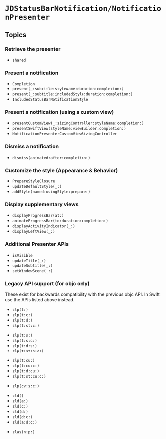 # ``JDStatusBarNotification/NotificationPresenter``

## Topics

### Retrieve the presenter

- ``shared``

### Present a notification

- ``Completion``
- ``present(_:subtitle:styleName:duration:completion:)``
- ``present(_:subtitle:includedStyle:duration:completion:)``
- ``IncludedStatusBarNotificationStyle``

### Present a notification (using a custom view)

- ``presentCustomView(_:sizingController:styleName:completion:)``
- ``presentSwiftView(styleName:viewBuilder:completion:)``
- ``NotificationPresenterCustomViewSizingController``

### Dismiss a notification

- ``dismiss(animated:after:completion:)``

### Customize the style (Appearance & Behavior)

- ``PrepareStyleClosure``
- ``updateDefaultStyle(_:)``
- ``addStyle(named:usingStyle:prepare:)``

### Display supplementary views

- ``displayProgressBar(at:)``
- ``animateProgressBar(to:duration:completion:)``
- ``displayActivityIndicator(_:)``
- ``displayLeftView(_:)``

### Additional Presenter APIs

- ``isVisible``
- ``updateTitle(_:)``
- ``updateSubtitle(_:)``
- ``setWindowScene(_:)``

### Legacy API support (for objc only)

These exist for backwards compatibility with the previous objc API. In Swift use the APIs listed above instead.

- ``zlp(t:)``
- ``zlp(t:c:)``
- ``zlp(t:d:)``
- ``zlp(t:st:c:)``

<!--included style-->
- ``zlp(t:s:)``
- ``zlp(t:s:c:)``
- ``zlp(t:d:s:)``
- ``zlp(t:st:s:c:)``

<!--custom style-->
- ``zlp(t:cu:)``
- ``zlp(t:cu:c:)``
- ``zlp(t:d:cu:)``
- ``zlp(t:st:cu:c:)``

<!--custom view-->
- ``zlp(cv:s:c:)``

<!--dismissal-->
- ``zld()``
- ``zld(a:)``
- ``zld(c:)``
- ``zld(d:)``
- ``zld(d:c:)``
- ``zld(a:d:c:)``

<!--add style-->
- ``zlas(n:p:)``

